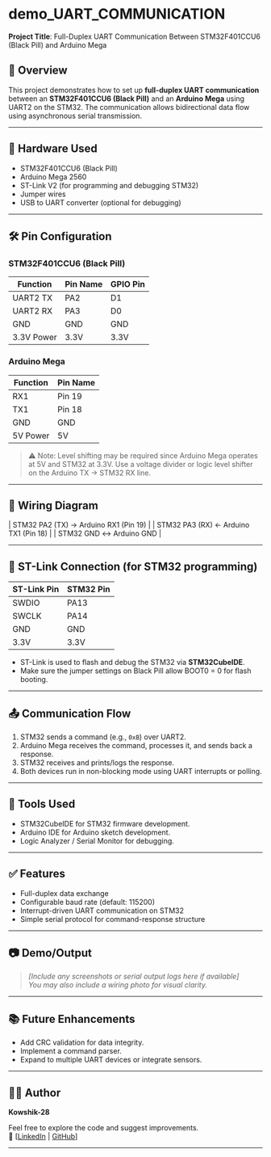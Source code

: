 # demo_UART_COMMUNICATION

**Project Title**: Full-Duplex UART Communication Between STM32F401CCU6 (Black Pill) and Arduino Mega

## 📘 Overview

This project demonstrates how to set up **full-duplex UART communication** between an **STM32F401CCU6 (Black Pill)** and an **Arduino Mega** using UART2 on the STM32. The communication allows bidirectional data flow using asynchronous serial transmission.

---

## 🔌 Hardware Used

- STM32F401CCU6 (Black Pill)
- Arduino Mega 2560
- ST-Link V2 (for programming and debugging STM32)
- Jumper wires
- USB to UART converter (optional for debugging)

---

## 🛠️ Pin Configuration

### STM32F401CCU6 (Black Pill)

| Function         | Pin Name | GPIO Pin |
|------------------|----------|----------|
| UART2 TX         | PA2      | D1       |
| UART2 RX         | PA3      | D0       |
| GND              | GND      | GND      |
| 3.3V Power       | 3.3V     | 3.3V     |

### Arduino Mega

| Function         | Pin Name |
|------------------|----------|
| RX1              | Pin 19   |
| TX1              | Pin 18   |
| GND              | GND      |
| 5V Power         | 5V       |

> ⚠️ Note: Level shifting may be required since Arduino Mega operates at 5V and STM32 at 3.3V. Use a voltage divider or logic level shifter on the Arduino TX → STM32 RX line.

---

## 🔄 Wiring Diagram

| STM32 PA2 (TX) → Arduino RX1 (Pin 19) |
| STM32 PA3 (RX) ← Arduino TX1 (Pin 18) |
| STM32 GND ↔ Arduino GND              |

---

## 🔧 ST-Link Connection (for STM32 programming)

| ST-Link Pin | STM32 Pin |
|-------------|-----------|
| SWDIO       | PA13      |
| SWCLK       | PA14      |
| GND         | GND       |
| 3.3V        | 3.3V      |

- ST-Link is used to flash and debug the STM32 via **STM32CubeIDE**.
- Make sure the jumper settings on Black Pill allow BOOT0 = 0 for flash booting.

---

## 📤 Communication Flow

1. STM32 sends a command (e.g., `0xB`) over UART2.
2. Arduino Mega receives the command, processes it, and sends back a response.
3. STM32 receives and prints/logs the response.
4. Both devices run in non-blocking mode using UART interrupts or polling.

---

## 🧪 Tools Used

- STM32CubeIDE for STM32 firmware development.
- Arduino IDE for Arduino sketch development.
- Logic Analyzer / Serial Monitor for debugging.

---

## ✅ Features

- Full-duplex data exchange
- Configurable baud rate (default: 115200)
- Interrupt-driven UART communication on STM32
- Simple serial protocol for command-response structure

---

## 📷 Demo/Output

> _[Include any screenshots or serial output logs here if available]_  
> _You may also include a wiring photo for visual clarity._

---

## 📚 Future Enhancements

- Add CRC validation for data integrity.
- Implement a command parser.
- Expand to multiple UART devices or integrate sensors.

---

## 🧑‍💻 Author

**Kowshik-28**

Feel free to explore the code and suggest improvements.  
🔗 [[LinkedIn](https://www.linkedin.com/](https://www.linkedin.com/in/kowshik-kancharla-596794204/)) | [GitHub](https://github.com/Kowshik-28)]

---

